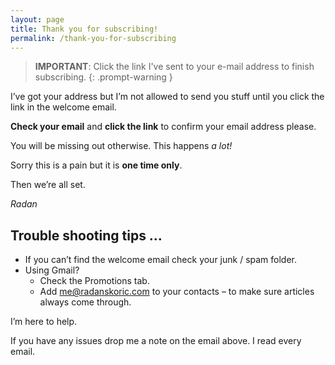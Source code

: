 ```yaml
---
layout: page
title: Thank you for subscribing!
permalink: /thank-you-for-subscribing
---
```


> **IMPORTANT**: Click the link I've sent to your e-mail address to finish subscribing.
{: .prompt-warning }

I’ve got your address but I’m not allowed to send you stuff until you click the link in the welcome email.

**Check your email** and **click the link** to confirm your email address please.

You will be missing out otherwise. This happens _a lot!_

Sorry this is a pain but it is **one time only**.

Then we’re all set.

_Radan_

## Trouble shooting tips …

- If you can’t find the welcome email check your junk / spam folder.
- Using Gmail?
  + Check the Promotions tab.
  + Add [me@radanskoric.com](mailto:me@radanskoric.com) to your contacts – to make sure articles always come through.

I’m here to help.

If you have any issues drop me a note on the email above. I read every email.
